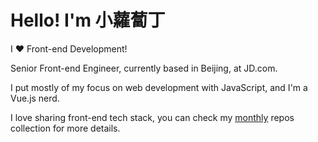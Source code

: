 # Hello! I'm 小蘿蔔丁

I ❤️ Front-end Development!

Senior Front-end Engineer, currently based in Beijing, at JD.com.

I put mostly of my focus on web development with JavaScript, and I'm a Vue.js nerd.

I love sharing front-end tech stack, you can check my [monthly](https://github.com/xiaoluoboding/monthly) repos collection for more details.
